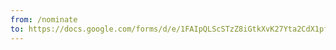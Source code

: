 ```yaml
---
from: /nominate
to: https://docs.google.com/forms/d/e/1FAIpQLScSTzZ8iGtkXvK27Yta2CdX1pfywuUumCbu8e-jwFyEHtsZRw/viewform?usp=sf_link
---
```

